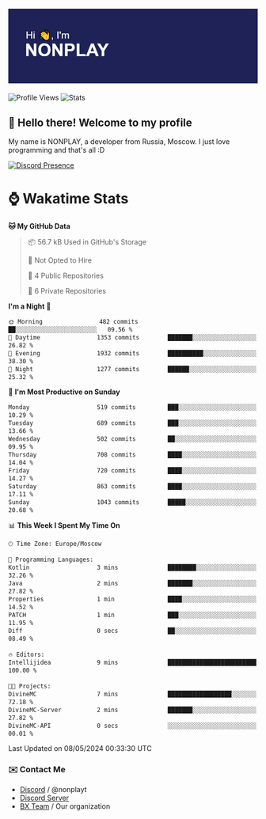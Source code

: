 ![Discord Presence](./header.png)
<br></br>
![Profile Views](https://komarev.com/ghpvc/?username=NONPLAYT&color=blue&style=for-the-badge)
![Stats](https://img.shields.io/badge/0%25-OPTIMIZED-orange?style=for-the-badge)


## :wave: Hello there! Welcome to my profile

My name is NONPLAY, a developer from Russia, Moscow. I just love programming and that's all :D

[![Discord Presence](https://lanyard.cnrad.dev/api/597087584090587177?showDisplayName=true)](https://discord.com/users/597087584090587177) 

# ⌚ Wakatime Stats

<!--START_SECTION:waka-->
**🐱 My GitHub Data** 

> 📦 56.7 kB Used in GitHub's Storage 
 > 
> 🚫 Not Opted to Hire
 > 
> 📜 4 Public Repositories 
 > 
> 🔑 6 Private Repositories 
 > 
**I'm a Night 🦉** 

```text
🌞 Morning                482 commits         ██░░░░░░░░░░░░░░░░░░░░░░░   09.56 % 
🌆 Daytime                1353 commits        ███████░░░░░░░░░░░░░░░░░░   26.82 % 
🌃 Evening                1932 commits        ██████████░░░░░░░░░░░░░░░   38.30 % 
🌙 Night                  1277 commits        ██████░░░░░░░░░░░░░░░░░░░   25.32 % 
```
📅 **I'm Most Productive on Sunday** 

```text
Monday                   519 commits         ███░░░░░░░░░░░░░░░░░░░░░░   10.29 % 
Tuesday                  689 commits         ███░░░░░░░░░░░░░░░░░░░░░░   13.66 % 
Wednesday                502 commits         ██░░░░░░░░░░░░░░░░░░░░░░░   09.95 % 
Thursday                 708 commits         ████░░░░░░░░░░░░░░░░░░░░░   14.04 % 
Friday                   720 commits         ████░░░░░░░░░░░░░░░░░░░░░   14.27 % 
Saturday                 863 commits         ████░░░░░░░░░░░░░░░░░░░░░   17.11 % 
Sunday                   1043 commits        █████░░░░░░░░░░░░░░░░░░░░   20.68 % 
```


📊 **This Week I Spent My Time On** 

```text
🕑︎ Time Zone: Europe/Moscow

💬 Programming Languages: 
Kotlin                   3 mins              ████████░░░░░░░░░░░░░░░░░   32.26 % 
Java                     2 mins              ███████░░░░░░░░░░░░░░░░░░   27.82 % 
Properties               1 min               ████░░░░░░░░░░░░░░░░░░░░░   14.52 % 
PATCH                    1 min               ███░░░░░░░░░░░░░░░░░░░░░░   11.95 % 
Diff                     0 secs              ██░░░░░░░░░░░░░░░░░░░░░░░   08.49 % 

🔥 Editors: 
Intellijidea             9 mins              █████████████████████████   100.00 % 

🐱‍💻 Projects: 
DivineMC                 7 mins              ██████████████████░░░░░░░   72.18 % 
DivineMC-Server          2 mins              ███████░░░░░░░░░░░░░░░░░░   27.82 % 
DivineMC-API             0 secs              ░░░░░░░░░░░░░░░░░░░░░░░░░   00.01 % 
```


 Last Updated on 08/05/2024 00:33:30 UTC
<!--END_SECTION:waka-->

### ✉️ Contact Me

- [Discord](https://discord.com/users/597087584090587177) / @nonplayt
- [Discord Server](https://discord.gg/p7cxhw7E2M)
- [BX Team](https://github.com/BX-Team) / Our organization
